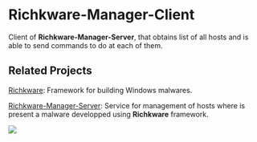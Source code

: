 # Richkware-Manager-Client

Client of **Richkware-Manager-Server**, that obtains list of all hosts and is able to send commands to do at each of them.

## Related Projects

[Richkware](https://github.com/richkmeli/Richkware): Framework for building Windows malwares.

[Richkware-Manager-Server](https://github.com/richkmeli/Richkware-Manager-Server): Service for management of hosts where is present a malware developped using **Richkware** framework.

<img src="http://richk.altervista.org/Richkware.jpg">
